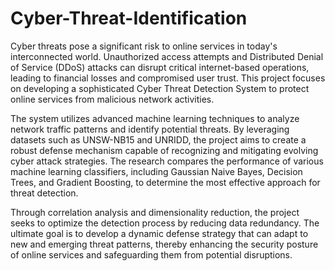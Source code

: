 # Cyber-Threat-Identification

Cyber threats pose a significant risk to online services in today's interconnected world. Unauthorized access attempts and Distributed Denial of Service (DDoS) attacks can disrupt critical internet-based operations, leading to financial losses and compromised user trust. This project focuses on developing a sophisticated Cyber Threat Detection System to protect online services from malicious network activities.

The system utilizes advanced machine learning techniques to analyze network traffic patterns and identify potential threats. By leveraging datasets such as UNSW-NB15 and UNRIDD, the project aims to create a robust defense mechanism capable of recognizing and mitigating evolving cyber attack strategies. The research compares the performance of various machine learning classifiers, including Gaussian Naive Bayes, Decision Trees, and Gradient Boosting, to determine the most effective approach for threat detection.

Through correlation analysis and dimensionality reduction, the project seeks to optimize the detection process by reducing data redundancy. The ultimate goal is to develop a dynamic defense strategy that can adapt to new and emerging threat patterns, thereby enhancing the security posture of online services and safeguarding them from potential disruptions.
